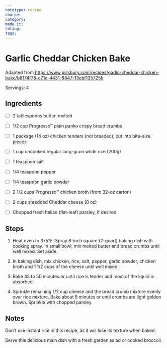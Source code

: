 ```yaml
---
notetype: recipe
course:
category:
made it:
rating:
tags:
---
```

# Garlic Cheddar Chicken Bake

Adapted from https://www.pillsbury.com/recipes/garlic-cheddar-chicken-bake/b8174f78-c71e-4431-8847-13ebf135725b

Servings: 4

## Ingredients
- [ ] 2 tablespoons butter, melted- [ ] 1/2 cup Progresso™ plain panko crispy bread crumbs- [ ] 1 package (14 oz) chicken tenders (not breaded), cut into bite-size pieces- [ ] 1 cup uncooked regular long-grain white rice (200g)- [ ] 1 teaspoon salt- [ ] 1/4 teaspoon pepper- [ ] 1/4 teaspoon garlic powder- [ ] 2 1/2 cups Progresso™ chicken broth (from 32-oz carton)- [ ] 2 cups shredded Cheddar cheese (8 oz)- [ ] Chopped fresh Italian (flat-leaf) parsley, if desired

## Steps
1) Heat oven to 375°F. Spray 8-inch square (2-quart) baking dish with cooking spray. In small bowl, mix melted butter and bread crumbs until well mixed. Set aside.

2) In baking dish, mix chicken, rice, salt, pepper, garlic powder, chicken broth and 1 1/2 cups of the cheese until well mixed.

3) Bake 45 to 50 minutes or until rice is tender and most of the liquid is absorbed.

4) Sprinkle remaining 1/2 cup cheese and the bread crumb mixture evenly over rice mixture. Bake about 5 minutes or until crumbs are light golden brown. Sprinkle with chopped parsley.


## Notes
Don't use instant rice in this recipe, as it will lose its texture when baked.

Serve this delicious main dish with a fresh garden salad or cooked broccoli.


